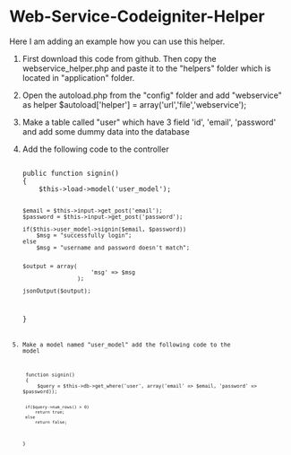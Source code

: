Web-Service-Codeigniter-Helper
==============================

Here I am adding an example how you can use this helper.

1. First download this code from github. Then copy the webservice_helper.php and paste it to the "helpers" folder which is located in "application" folder.

2. Open the autoload.php from the "config" folder and add "webservice" as helper
	$autoload['helper'] = array('url','file','webservice');
	
3. Make a table called "user" which have 3 field 'id', 'email', 'password' and add some dummy data into the database

4. 	Add the following code to the controller

	<code>
	public function signin()
	{
		$this->load->model('user_model');
		
		$email = $this->input->get_post('email');
		$password = $this->input->get_post('password');
		
		if($this->user_model->signin($email, $password))
			$msg = "successfully login";
		else
			$msg = "username and password doesn't match";
		
		
		$output = array(
							'msg' => $msg
						);
		
		jsonOutput($output);
	}
	<code>
	
	
5. Make a model named "user_model" add the following code to the model
	
	<code>
	function signin()
	{
		$query = $this->db->get_where('user', array('email' => $email, 'password' => $password));
		
		if($query->num_rows() > 0)
			return true;
		else
			return false;
	}
	</code>
